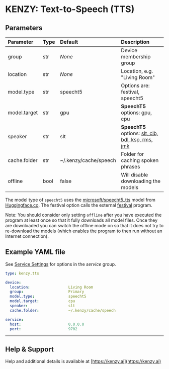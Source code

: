 # KENZY: Text-to-Speech (TTS)

## Parameters
| Parameter     | Type    | Default                | Description                                        |
| :------------ | :------ | :--------------------- | :------------------------------------------------- |
| group         | str     | *None*                 | Device membership group                            |
| location      | str     | *None*                 | Location, e.g. "Living Room"                       |
| model.type    | str     | speecht5               | Options are: festival, speecht5                    |
| model.target  | str     | gpu                    | __SpeechT5__ options: gpu, cpu                     |
| speaker       | str     | slt                    | __SpeechT5__ options: [slt, clb, bdl, ksp, rms, jmk](https://huggingface.co/spaces/Matthijs/speecht5-tts-demo) |
| cache.folder  | str     | ~/.kenzy/cache/speech  | Folder for caching spoken phrases                  |
| offline       | bool    | false                  | Will disable downloading the models |

The model type of ```speecht5``` uses the [microsoft/speecht5_tts](https://huggingface.co/microsoft/speecht5_tts) model from [Huggingface.co](https://huggingface.co/).  The festival option calls the external [festival](https://www.cstr.ed.ac.uk/projects/festival/) program.

Note:  You should consider only setting ```offline``` after you have executed the program at least once so that it fully downloads all model files.  Once they are downloaded you can switch the offline mode on so that it does not try to re-download the models (which enables the program to then run without an Internet connection).

## Example YAML file

See [Service Settings](kenzy.containers.md) for options in the *service* group.

```yaml
type: kenzy.tts

device: 
  location:                 Living Room
  group:                    Primary
  model.type:               speecht5
  model.target:             cpu
  speaker:                  slt
  cache.folder:             ~/.kenzy/cache/speech

service:
  host:                     0.0.0.0
  port:                     9702
```

-----

## Help &amp; Support
Help and additional details is available at [https://kenzy.ai](https://kenzy.ai)